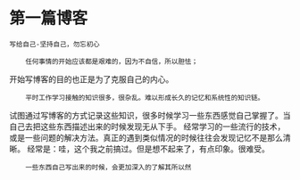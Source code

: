 # 第一篇博客
    写给自己-坚持自己，勿忘初心
        
		任何事情的开始应该都是艰难的，因为不自信，所以胆怯；
开始写博客的目的也正是为了克服自己的内心。

		平时工作学习接触的知识很多，很杂乱。难以形成长久的记忆和系统性的知识链。 
试图通过写博客的方式记录这些知识，很多时候学习一些东西感觉自己掌握了。当自己去把这些东西描述出来的时候发现无从下手。
经常学习的一些流行的技术，或是一些问题的解决方法。真正的遇到类似情况的时候往往会发现记忆不是那么清晰。
经常是：哇，这个我之前搞过。但是想不起来了，有点印象。很难受。   
  
		一些东西自己写出来的时候，会更加深入的了解其所以然
